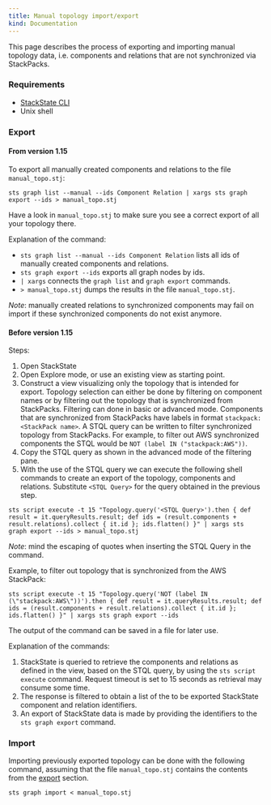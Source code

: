 ```yaml
---
title: Manual topology import/export
kind: Documentation
---
```


This page describes the process of exporting and importing manual topology data, i.e. components and relations that are not synchronized via StackPacks.

### Requirements

* [StackState CLI](/cli/)
* Unix shell

### Export

#### From version 1.15

To export all manually created components and relations to the file `manual_topo.stj`:

```
sts graph list --manual --ids Component Relation | xargs sts graph export --ids > manual_topo.stj
```

Have a look in `manual_topo.stj` to make sure you see a correct export of all your topology there.

Explanation of the command:
 - `sts graph list --manual --ids Component Relation` lists all ids of manually created components and relations.
 - `sts graph export --ids` exports all graph nodes by ids.
 - `| xargs` connects the `graph list` and `graph export` commands.
 - `> manual_topo.stj` dumps the results in the file `manual_topo.stj`.

 *Note*: manually created relations to synchronized components may fail on import if these synchronized components do not exist anymore.

#### Before version 1.15

Steps:

1. Open StackState
1. Open Explore mode, or use an existing view as starting point.
1. Construct a view visualizing only the topology that is intended for export. Topology selection can either be done by filtering on component names or by filtering out the topology that is synchronized from StackPacks. Filtering can done in basic or advanced mode. Components that are synchronized from StackPacks have labels in format `stackpack:<StackPack name>`. A STQL query can be written to filter synchronized topology from StackPacks. For example, to filter out AWS synchronized components the STQL would be `NOT (label IN ("stackpack:AWS"))`.
1. Copy the STQL query as shown in the advanced mode of the filtering pane.
1. With the use of the STQL query we can execute the following shell commands to create an export of the topology, components and relations. Substitute `<STQL Query>` for the query obtained in the previous step.

```
sts script execute -t 15 "Topology.query('<STQL Query>').then { def result = it.queryResults.result; def ids = (result.components + result.relations).collect { it.id }; ids.flatten() }" | xargs sts graph export --ids > manual_topo.stj
```

*Note*: mind the escaping of quotes when inserting the STQL Query in the command.

Example, to filter out topology that is synchronized from the AWS StackPack:

```
sts script execute -t 15 "Topology.query('NOT (label IN (\"stackpack:AWS\"))').then { def result = it.queryResults.result; def ids = (result.components + result.relations).collect { it.id }; ids.flatten() }" | xargs sts graph export --ids
```

The output of the command can be saved in a file for later use.

Explanation of the commands:

1. StackState is queried to retrieve the components and relations as defined in the view, based on the STQL query, by using the `sts script execute` command. Request timeout is set to 15 seconds as retrieval may consume some time.
1. The response is filtered to obtain a list of the to be exported StackState component and relation identifiers.
1. An export of StackState data is made by providing the identifiers to the `sts graph export` command.

### Import

Importing previously exported topology can be done with the following command, assuming that the file `manual_topo.stj` contains the contents from the [export](#export) section.

```
sts graph import < manual_topo.stj
```
